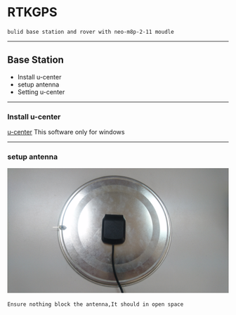 # RTKGPS
    bulid base station and rover with neo-m8p-2-11 moudle
* * *


## Base Station
* Install u-center 
* setup antenna 
* Setting u-center
* * *

### Install u-center 
[u-center](https://www.u-blox.com/en/product/u-center)
    This software only for windows
* * *

### setup antenna
![image](https://github.com/Bo-Zhang-Lin/RTKGPS/blob/master/DSC_0081.JPG)
    
    
    Ensure nothing block the antenna,It should in open space
    
    
